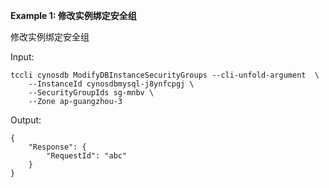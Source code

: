 **Example 1: 修改实例绑定安全组**

修改实例绑定安全组

Input: 

```
tccli cynosdb ModifyDBInstanceSecurityGroups --cli-unfold-argument  \
    --InstanceId cynosdbmysql-j8ynfcpgj \
    --SecurityGroupIds sg-mnbv \
    --Zone ap-guangzhou-3
```

Output: 
```
{
    "Response": {
        "RequestId": "abc"
    }
}
```

